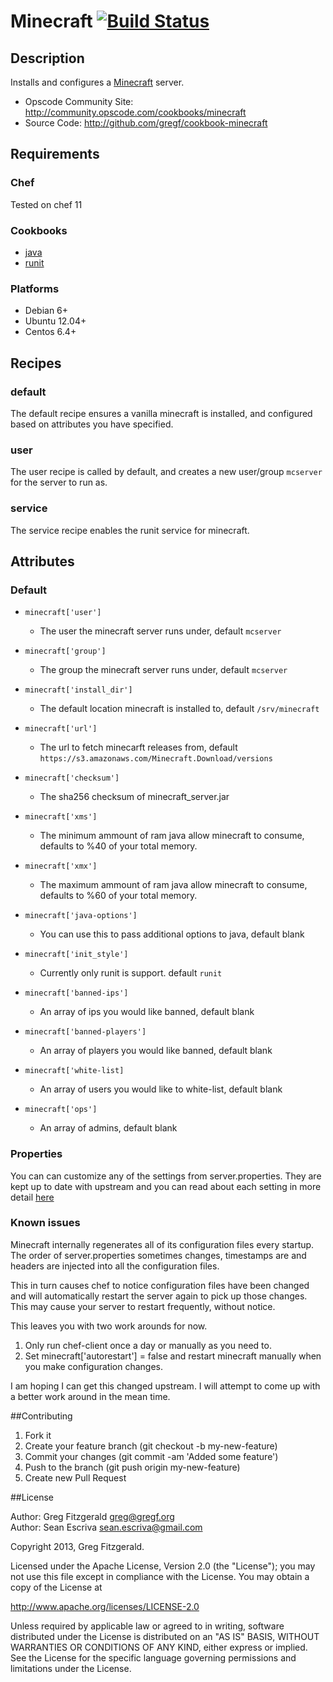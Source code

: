 # Minecraft [![Build Status](https://secure.travis-ci.org/gregf/cookbook-minecraft.png)](http://travis-ci.org/gregf/cookbook-minecraft)

## Description

Installs and configures a [Minecraft](http://www.minecraft.net) server.

* Opscode Community Site: http://community.opscode.com/cookbooks/minecraft
* Source Code: http://github.com/gregf/cookbook-minecraft

## Requirements

### Chef

Tested on chef 11

### Cookbooks

* [java](http://community.opscode.com/cookbooks/java)
* [runit](http://community.opscode.com/cookbooks/runit)

### Platforms

* Debian 6+
* Ubuntu 12.04+
* Centos 6.4+

## Recipes

### default

The default recipe ensures a vanilla minecraft is installed, and configured based on attributes you have specified.

### user

The user recipe is called by default, and creates a new user/group `mcserver` for the server to run as.

### service

The service recipe enables the runit service for minecraft.

## Attributes

### Default

* `minecraft['user']`
  - The user the minecraft server runs under, default `mcserver`

* `minecraft['group']`
  - The group the minecraft server runs under, default `mcserver`

* `minecraft['install_dir']`
  - The default location minecraft is installed to, default `/srv/minecraft`

* `minecraft['url']`
  - The url to fetch minecarft releases from, default `https://s3.amazonaws.com/Minecraft.Download/versions`

* `minecraft['checksum']`
  - The sha256 checksum of minecraft_server.jar

* `minecraft['xms']`
  - The minimum ammount of ram java allow minecraft to consume, defaults to %40 of your total memory.

* `minecraft['xmx']`
  - The maximum ammount of ram java allow minecraft to consume, defaults to %60 of your total memory.

* `minecraft['java-options']`
  - You can use this to pass additional options to java, default blank

* `minecraft['init_style']`
  - Currently only runit is support. default `runit`

* `minecraft['banned-ips']`
  - An array of ips you would like banned, default blank

* `minecraft['banned-players']`
  - An array of players you would like banned, default blank

* `minecraft['white-list]`
  - An array of users you would like to white-list, default blank

* `minecraft['ops']`
  - An array of admins, default blank

### Properties

You can can customize any of the settings from server.properties. They are kept up to date with upstream and you can read about each setting in more
detail [here](http://minecraft.gamepedia.com/Server.properties#Minecraft_server_properties)

### Known issues

Minecraft internally regenerates all of its configuration files every startup. The order of server.properties sometimes changes, timestamps are
and headers are injected into all the configuration files.

This in turn causes chef to notice configuration files have been changed and will automatically restart the server again to pick up those changes. This may
cause your server to restart frequently, without notice.

This leaves you with two work arounds for now.

1. Only run chef-client once a day or manually as  you need to.
2. Set minecraft['autorestart'] = false and restart minecraft manually when you make configuration changes.

I am hoping I can get this changed upstream. I will attempt to come up with a better work around in the mean time.

##Contributing

1. Fork it
2. Create your feature branch (git checkout -b my-new-feature)
3. Commit your changes (git commit -am 'Added some feature')
4. Push to the branch (git push origin my-new-feature)
5. Create new Pull Request

##License

Author: Greg Fitzgerald <greg@gregf.org>  
Author: Sean Escriva <sean.escriva@gmail.com>  

Copyright 2013, Greg Fitzgerald.

Licensed under the Apache License, Version 2.0 (the "License");
you may not use this file except in compliance with the License.
You may obtain a copy of the License at

http://www.apache.org/licenses/LICENSE-2.0

Unless required by applicable law or agreed to in writing, software
distributed under the License is distributed on an "AS IS" BASIS,
WITHOUT WARRANTIES OR CONDITIONS OF ANY KIND, either express or implied.
See the License for the specific language governing permissions and
limitations under the License.
